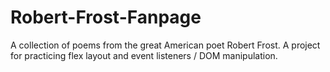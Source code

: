 # Robert-Frost-Fanpage
A collection of poems from the great American poet Robert Frost. A project for practicing flex layout and event listeners / DOM manipulation.

